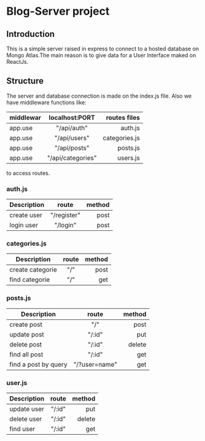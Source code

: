 # Blog-Server project
## Introduction
This is a simple server raised in express to connect to a hosted database on Mongo Atlas.The main reason is to give data for a User Interface maked on ReactJs.

## Structure

The server and database connection is made on the index.js file.
Also we have middleware functions like:


|  middlewar    | localhost:PORT         | routes files  |
| ------------- |:----------------------:| -------------:|
| app.use       | "/api/auth"            | auth.js       |
| app.use       | "/api/users"           | categories.js |
| app.use       | "/api/posts"           | posts.js      |
| app.use       | "/api/categories"      | users.js      |

to access routes.


### auth.js

| Description              | route                  | method        |
| ------------------------ |:----------------------:| -------------:|
| create user              | "/register"            | post          |
| login user               | "/login"               | post          |

### categories.js

| Description              | route                  | method        |
| ------------------------ |:----------------------:| -------------:|
| create categorie         | "/"                    | post          |
| find categorie           | "/"                    | get           |

### posts.js

| Description              | route                  | method        |
| ------------------------ |:----------------------:| -------------:|
| create post              | "/"                    | post          |
| update post              | "/:id"                 | put           |
| delete post              | "/:id"                 | delete        |
| find all post            | "/:id"                 | get           |
| find a post by query     | "/?user=name"          | get           |
 
### user.js

| Description              | route                  | method        |
| ------------------------ |:----------------------:| -------------:|
| update user              | "/:id"                 | put           |
| delete user              | "/:id"                 | delete        |
| find user                | "/:id"                 | get           |





